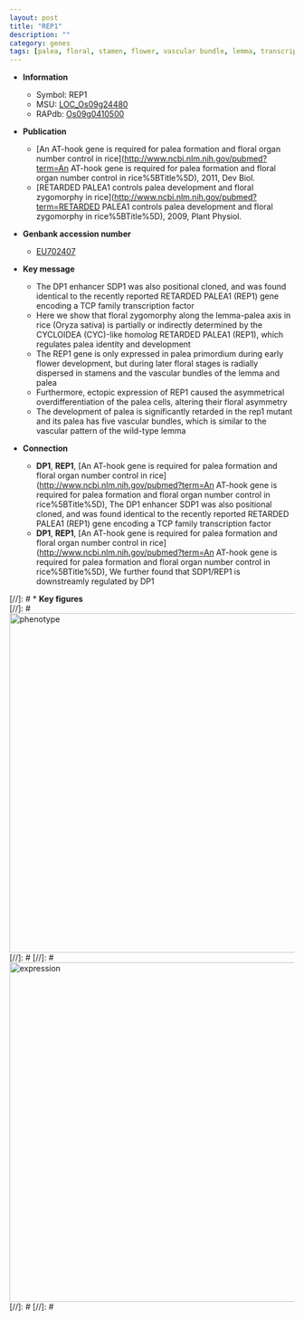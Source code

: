 ```yaml
---
layout: post
title: "REP1"
description: ""
category: genes
tags: [palea, floral, stamen, flower, vascular bundle, lemma, transcription factor]
---
```


* **Information**  
    + Symbol: REP1  
    + MSU: [LOC_Os09g24480](http://rice.plantbiology.msu.edu/cgi-bin/ORF_infopage.cgi?orf=LOC_Os09g24480)  
    + RAPdb: [Os09g0410500](http://rapdb.dna.affrc.go.jp/viewer/gbrowse_details/irgsp1?name=Os09g0410500)  

* **Publication**  
    + [An AT-hook gene is required for palea formation and floral organ number control in rice](http://www.ncbi.nlm.nih.gov/pubmed?term=An AT-hook gene is required for palea formation and floral organ number control in rice%5BTitle%5D), 2011, Dev Biol.
    + [RETARDED PALEA1 controls palea development and floral zygomorphy in rice](http://www.ncbi.nlm.nih.gov/pubmed?term=RETARDED PALEA1 controls palea development and floral zygomorphy in rice%5BTitle%5D), 2009, Plant Physiol.

* **Genbank accession number**  
    + [EU702407](http://www.ncbi.nlm.nih.gov/nuccore/EU702407)

* **Key message**  
    + The DP1 enhancer SDP1 was also positional cloned, and was found identical to the recently reported RETARDED PALEA1 (REP1) gene encoding a TCP family transcription factor
    + Here we show that floral zygomorphy along the lemma-palea axis in rice (Oryza sativa) is partially or indirectly determined by the CYCLOIDEA (CYC)-like homolog RETARDED PALEA1 (REP1), which regulates palea identity and development
    + The REP1 gene is only expressed in palea primordium during early flower development, but during later floral stages is radially dispersed in stamens and the vascular bundles of the lemma and palea
    + Furthermore, ectopic expression of REP1 caused the asymmetrical overdifferentiation of the palea cells, altering their floral asymmetry
    + The development of palea is significantly retarded in the rep1 mutant and its palea has five vascular bundles, which is similar to the vascular pattern of the wild-type lemma

* **Connection**  
    + __DP1__, __REP1__, [An AT-hook gene is required for palea formation and floral organ number control in rice](http://www.ncbi.nlm.nih.gov/pubmed?term=An AT-hook gene is required for palea formation and floral organ number control in rice%5BTitle%5D), The DP1 enhancer SDP1 was also positional cloned, and was found identical to the recently reported RETARDED PALEA1 (REP1) gene encoding a TCP family transcription factor
    + __DP1__, __REP1__, [An AT-hook gene is required for palea formation and floral organ number control in rice](http://www.ncbi.nlm.nih.gov/pubmed?term=An AT-hook gene is required for palea formation and floral organ number control in rice%5BTitle%5D), We further found that SDP1/REP1 is downstreamly regulated by DP1

[//]: # * **Key figures**  
[//]: # <img src="http://funRiceGenes.github.io/images/REP1.pheno.png" alt="phenotype"  style="width: 600px;"/>
[//]: # 
[//]: # <img src="http://funRiceGenes.github.io/images/REP1.exp.png" alt="expression"  style="width: 600px;"/>
[//]: # 
[//]: # 
